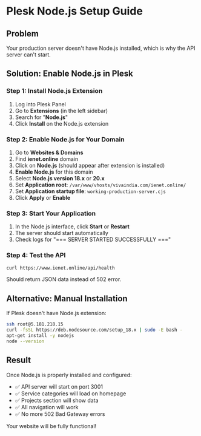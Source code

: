 # Plesk Node.js Setup Guide

## Problem
Your production server doesn't have Node.js installed, which is why the API server can't start.

## Solution: Enable Node.js in Plesk

### Step 1: Install Node.js Extension
1. Log into Plesk Panel
2. Go to **Extensions** (in the left sidebar)
3. Search for "**Node.js**"
4. Click **Install** on the Node.js extension

### Step 2: Enable Node.js for Your Domain
1. Go to **Websites & Domains**
2. Find **ienet.online** domain
3. Click on **Node.js** (should appear after extension is installed)
4. **Enable Node.js** for this domain
5. Select **Node.js version 18.x** or **20.x**
6. Set **Application root**: `/var/www/vhosts/vivaindia.com/ienet.online/`
7. Set **Application startup file**: `working-production-server.cjs`
8. Click **Apply** or **Enable**

### Step 3: Start Your Application
1. In the Node.js interface, click **Start** or **Restart**
2. The server should start automatically
3. Check logs for "=== SERVER STARTED SUCCESSFULLY ==="

### Step 4: Test the API
```bash
curl https://www.ienet.online/api/health
```
Should return JSON data instead of 502 error.

## Alternative: Manual Installation
If Plesk doesn't have Node.js extension:

```bash
ssh root@5.181.218.15
curl -fsSL https://deb.nodesource.com/setup_18.x | sudo -E bash -
apt-get install -y nodejs
node --version
```

## Result
Once Node.js is properly installed and configured:
- ✅ API server will start on port 3001
- ✅ Service categories will load on homepage
- ✅ Projects section will show data
- ✅ All navigation will work
- ✅ No more 502 Bad Gateway errors

Your website will be fully functional!